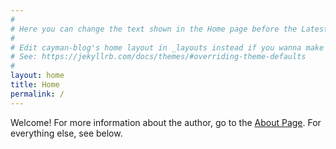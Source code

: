 ```yaml
---
#
# Here you can change the text shown in the Home page before the Latest Posts section.
#
# Edit cayman-blog's home layout in _layouts instead if you wanna make some changes
# See: https://jekyllrb.com/docs/themes/#overriding-theme-defaults
#
layout: home
title: Home
permalink: /
---
```


Welcome! For more information about the author, go to the [About Page](./about/). For everything else, see below.
